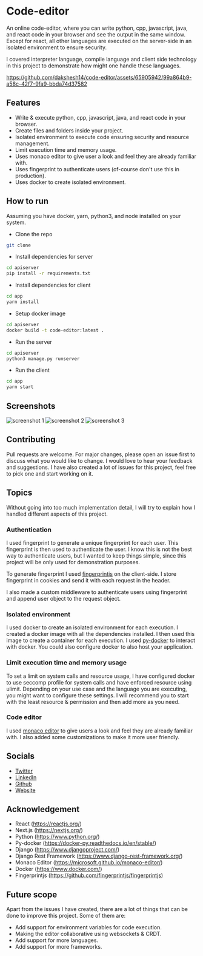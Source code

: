 # Code-editor

An online code-editor, where you can write python, cpp, javascript, java, and react code in your browser and see the output in the same window. Except for react, all other languages are executed on the server-side in an isolated environment to ensure security.

I covered interpreter language, compile language and client side technology in this project to demonstrate how might one handle these languages.

https://github.com/dakshesh14/code-editor/assets/65905942/99a864b9-a58c-42f7-9fa9-bbda74d37582

## Features

- Write & execute python, cpp, javascript, java, and react code in your browser.
- Create files and folders inside your project.
- Isolated environment to execute code ensuring security and resource management.
- Limit execution time and memory usage.
- Uses monaco editor to give user a look and feel they are already familiar with.
- Uses fingerprint to authenticate users (of-course don't use this in production).
- Uses docker to create isolated environment.

## How to run

Assuming you have docker, yarn, python3, and node installed on your system.

- Clone the repo

```bash
git clone
```

- Install dependencies for server

```bash
cd apiserver
pip install -r requirements.txt
```

- Install dependencies for client

```bash
cd app
yarn install
```

- Setup docker image

```bash
cd apiserver
docker build -t code-editor:latest .
```

- Run the server

```bash
cd apiserver
python3 manage.py runserver
```

- Run the client

```bash
cd app
yarn start
```

## Screenshots

![screenshot 1](https://github.com/dakshesh14/code-editor/assets/65905942/9d4d55d5-6649-407d-a3dc-d7c7349e43f9)
![screenshot 2](https://github.com/dakshesh14/code-editor/assets/65905942/35544321-335e-46f7-b756-40da61efbd9c)
![screenshot 3](https://github.com/dakshesh14/code-editor/assets/65905942/74276138-c2f0-4311-a484-1bb2251f82bd)

## Contributing

Pull requests are welcome. For major changes, please open an issue first to discuss what you would like to change. I would love to hear your feedback and suggestions. I have also created a lot of issues for this project, feel free to pick one and start working on it.

## Topics

Without going into too much implementation detail, I will try to explain how I handled different aspects of this project.

### Authentication

I used fingerprint to generate a unique fingerprint for each user. This fingerprint is then used to authenticate the user. I know this is not the best way to authenticate users, but I wanted to keep things simple, since this project will be only used for demonstration purposes.

To generate fingerprint I used [fingerprintjs](https://github.com/fingerprintjs/fingerprintjs) on the client-side. I store fingerprint in cookies and send it with each request in the header.

I also made a custom middleware to authenticate users using fingerprint and append user object to the request object.

### Isolated environment

I used docker to create an isolated environment for each execution. I created a docker image with all the dependencies installed. I then used this image to create a container for each execution. I used [py-docker](https://docker-py.readthedocs.io/en/stable/) to interact with docker. You could also configure docker to also host your application.

### Limit execution time and memory usage

To set a limit on system calls and resource usage, I have configured docker to use seccomp profile for system calls and have enforced resource using ulimit. Depending on your use case and the language you are executing, you might want to configure these settings. I will recommend you to start with the least resource & permission and then add more as you need.

### Code editor

I used [monaco editor](https://microsoft.github.io/monaco-editor/) to give users a look and feel they are already familiar with. I also added some customizations to make it more user friendly.

## Socials

- [Twitter](https://twitter.com/_dakshesh)
- [LinkedIn](https://www.linkedin.com/in/dakshesh-jain/)
- [Github](https://github.com/dakshesh14)
- [Website](https://dakshesh.me/)

## Acknowledgement

- React (https://reactjs.org/)
- Next.js (https://nextjs.org/)
- Python (https://www.python.org/)
- Py-docker (https://docker-py.readthedocs.io/en/stable/)
- Django (https://www.djangoproject.com/)
- Django Rest Framework (https://www.django-rest-framework.org/)
- Monaco Editor (https://microsoft.github.io/monaco-editor/)
- Docker (https://www.docker.com/)
- Fingerprintjs (https://github.com/fingerprintjs/fingerprintjs)

## Future scope

Apart from the issues I have created, there are a lot of things that can be done to improve this project. Some of them are:

- Add support for environment variables for code execution.
- Making the editor collaborative using websockets & CRDT.
- Add support for more languages.
- Add support for more frameworks.
